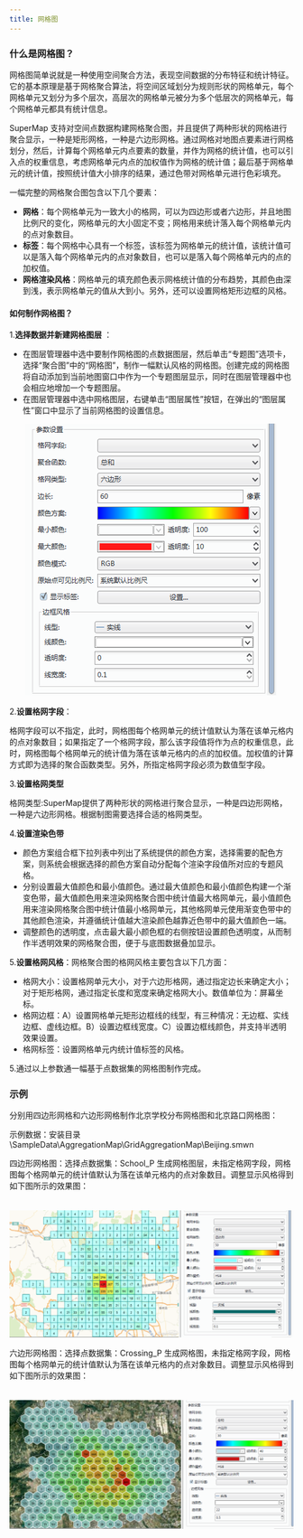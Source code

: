 ```yaml
---
title: 网格图
---
```



  
### 什么是网格图？  
   
网格图简单说就是一种使用空间聚合方法，表现空间数据的分布特征和统计特征。它的基本原理是基于网格聚合算法，将空间区域划分为规则形状的网格单元，每个网格单元又划分为多个层次，高层次的网格单元被分为多个低层次的网格单元，每个网格单元都具有统计信息。

SuperMap 支持对空间点数据构建网格聚合图，并且提供了两种形状的网格进行聚合显示，一种是矩形网格，一种是六边形网格。通过网格对地图点要素进行网格划分，然后，计算每个网格单元内点要素的数量，并作为网格的统计值，也可以引入点的权重信息，考虑网格单元内点的加权值作为网格的统计值；最后基于网格单元的统计值，按照统计值大小排序的结果，通过色带对网格单元进行色彩填充。

一幅完整的网格聚合图包含以下几个要素：    

+ **网格**：每个网格单元为一致大小的格网，可以为四边形或者六边形，并且地图比例尺的变化，网格单元的大小固定不变；网格用来统计落入每个网格单元内的点对象数目。  
+ **标签**：每个网格中心具有一个标签，该标签为网格单元的统计值，该统计值可以是落入每个网格单元内的点对象数目，也可以是落入每个网格单元内的点的加权值。   
+ **网格渲染风格**：网格单元的填充颜色表示网格统计值的分布趋势，其颜色由深到浅，表示网格单元的值从大到小。另外，还可以设置网格矩形边框的风格。 

  
#### 如何制作网格图？    
  
1.**选择数据并新建网格图层** ：    

   +  在图层管理器中选中要制作网格图的点数据图层，然后单击“专题图”选项卡，选择“聚合图”中的“网格图”，制作一幅默认风格的网格图。创建完成的网格图将自动添加到当前地图窗口中作为一个专题图层显示，同时在图层管理器中也会相应地增加一个专题图层。   
   +  在图层管理器中选中网格图层，右键单击“图层属性”按钮，在弹出的“图层属性”窗口中显示了当前网格图的设置信息。   

　　![](img/AggregationSetting.png)  
       
      
2.**设置格网字段**：  

  格网字段可以不指定，此时，网格图每个格网单元的统计值默认为落在该单元格内的点对象数目；如果指定了一个格网字段，那么该字段值将作为点的权重信息，此时，网格图每个格网单元的统计值为落在该单元格内的点的加权值。加权值的计算方式即为选择的聚合函数类型。另外，所指定格网字段必须为数值型字段。  

  
3.**设置格网类型**    

格网类型:SuperMap提供了两种形状的网格进行聚合显示，一种是四边形网格，一种是六边形网格。根据制图需要选择合适的格网类型。 
   
 
4.**设置渲染色带**    
  
+ 颜色方案组合框下拉列表中列出了系统提供的颜色方案，选择需要的配色方案，则系统会根据选择的颜色方案自动分配每个渲染字段值所对应的专题风格。   
+ 分别设置最大值颜色和最小值颜色。通过最大值颜色和最小值颜色构建一个渐变色带，最大值颜色用来渲染网格聚合图中统计值最大格网单元，最小值颜色用来渲染网格聚合图中统计值最小格网单元，其他格网单元使用渐变色带中的其他颜色渲染，并遵循统计值越大渲染颜色越靠近色带中的最大值颜色一端。   
+ 调整颜色的透明度，点击最大最小颜色框的右侧按钮设置颜色透明度，从而制作半透明效果的网格聚合图，便于与底图数据叠加显示。  

5.**设置格网风格**：网格聚合图的格网风格主要包含以下几方面：  
  
+ 格网大小：设置格网单元大小，对于六边形格网，通过指定边长来确定大小；对于矩形格网，通过指定长度和宽度来确定格网大小。数值单位为：屏幕坐标。   
+ 格网边框：A）设置网格单元矩形边框线的线型，有三种情况：无边框、实线边框、虚线边框。B）设置边框线宽度。C）设置边框线颜色，并支持半透明效果设置。  
+ 格网标签：设置网格单元内统计值标签的风格。  
  
5.通过以上参数通一幅基于点数据集的网格图制作完成。
  
### 示例   
  
分别用四边形网格和六边形网格制作北京学校分布网格图和北京路口网格图：  
  
示例数据：安装目录\SampleData\\AggregationMap\GridAggregationMap\Beijing.smwn  

四边形网格图：选择点数据集：School_P 生成网格图层，未指定格网字段，网格图每个格网单元的统计值默认为落在该单元格内的点对象数目。调整显示风格得到如下图所示的效果图：
  
　　![](img/AggregationResult.png)     
    
六边形网格图：选择点数据集：Crossing_P 生成网格图，未指定格网字段，网格图每个格网单元的统计值默认为落在该单元格内的点对象数目。调整显示风格得到如下图所示的效果图：
    
　　![](img/AggregationResult1.png)   


  












